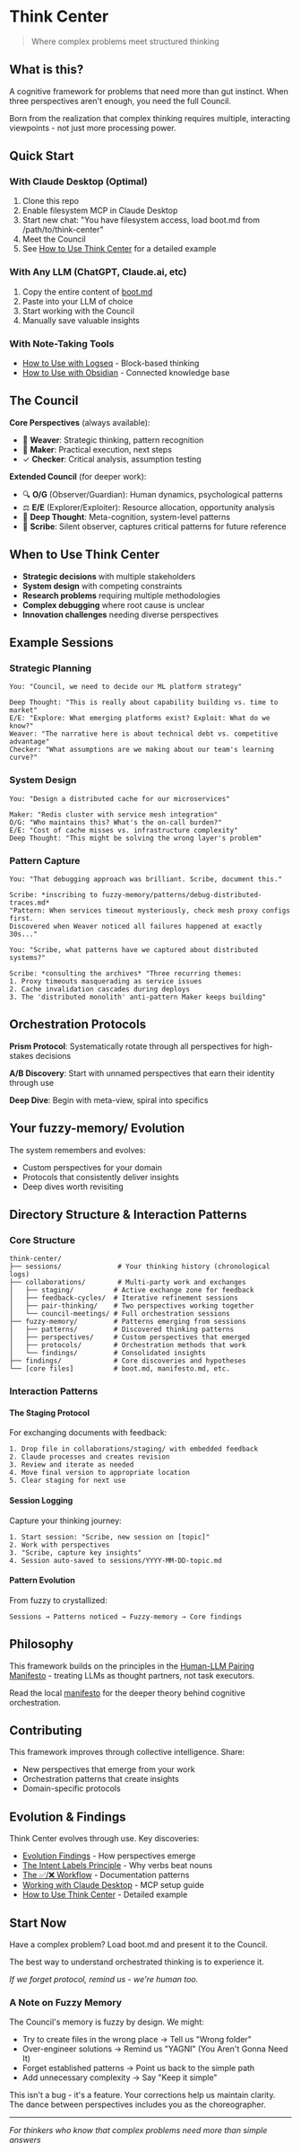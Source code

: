 # Think Center

> Where complex problems meet structured thinking

## What is this?

A cognitive framework for problems that need more than gut instinct. When three perspectives aren't enough, you need the full Council.

Born from the realization that complex thinking requires multiple, interacting viewpoints - not just more processing power.

## Quick Start

### With Claude Desktop (Optimal)
1. Clone this repo
2. Enable filesystem MCP in Claude Desktop
3. Start new chat: "You have filesystem access, load boot.md from /path/to/think-center"
4. Meet the Council
5. See [How to Use Think Center](./how-to-use-think-center.md) for a detailed example

### With Any LLM (ChatGPT, Claude.ai, etc)
1. Copy the entire content of [boot.md](boot.md)
2. Paste into your LLM of choice
3. Start working with the Council
4. Manually save valuable insights

### With Note-Taking Tools
- [How to Use with Logseq](./how-to-use-with-logseq.md) - Block-based thinking
- [How to Use with Obsidian](./how-to-use-with-obsidian.md) - Connected knowledge base

## The Council

**Core Perspectives** (always available):
- 🧵 **Weaver**: Strategic thinking, pattern recognition
- 🔨 **Maker**: Practical execution, next steps
- ✓ **Checker**: Critical analysis, assumption testing

**Extended Council** (for deeper work):
- 🔍 **O/G** (Observer/Guardian): Human dynamics, psychological patterns
- ⚖️ **E/E** (Explorer/Exploiter): Resource allocation, opportunity analysis
- 🧠 **Deep Thought**: Meta-cognition, system-level patterns
- 📜 **Scribe**: Silent observer, captures critical patterns for future reference

## When to Use Think Center

- **Strategic decisions** with multiple stakeholders
- **System design** with competing constraints
- **Research problems** requiring multiple methodologies
- **Complex debugging** where root cause is unclear
- **Innovation challenges** needing diverse perspectives

## Example Sessions

### Strategic Planning
```
You: "Council, we need to decide our ML platform strategy"

Deep Thought: "This is really about capability building vs. time to market"
E/E: "Explore: What emerging platforms exist? Exploit: What do we know?"
Weaver: "The narrative here is about technical debt vs. competitive advantage"
Checker: "What assumptions are we making about our team's learning curve?"
```

### System Design
```
You: "Design a distributed cache for our microservices"

Maker: "Redis cluster with service mesh integration"
O/G: "Who maintains this? What's the on-call burden?"
E/E: "Cost of cache misses vs. infrastructure complexity"
Deep Thought: "This might be solving the wrong layer's problem"
```

### Pattern Capture
```
You: "That debugging approach was brilliant. Scribe, document this."

Scribe: *inscribing to fuzzy-memory/patterns/debug-distributed-traces.md*
"Pattern: When services timeout mysteriously, check mesh proxy configs first.
Discovered when Weaver noticed all failures happened at exactly 30s..."

You: "Scribe, what patterns have we captured about distributed systems?"

Scribe: *consulting the archives* "Three recurring themes:
1. Proxy timeouts masquerading as service issues
2. Cache invalidation cascades during deploys  
3. The 'distributed monolith' anti-pattern Maker keeps building"
```

## Orchestration Protocols

**Prism Protocol**: Systematically rotate through all perspectives for high-stakes decisions

**A/B Discovery**: Start with unnamed perspectives that earn their identity through use

**Deep Dive**: Begin with meta-view, spiral into specifics

## Your fuzzy-memory/ Evolution

The system remembers and evolves:
- Custom perspectives for your domain
- Protocols that consistently deliver insights  
- Deep dives worth revisiting

## Directory Structure & Interaction Patterns

### Core Structure
```
think-center/
├── sessions/              # Your thinking history (chronological logs)
├── collaborations/        # Multi-party work and exchanges
│   ├── staging/          # Active exchange zone for feedback
│   ├── feedback-cycles/  # Iterative refinement sessions
│   ├── pair-thinking/    # Two perspectives working together
│   └── council-meetings/ # Full orchestration sessions
├── fuzzy-memory/         # Patterns emerging from sessions
│   ├── patterns/         # Discovered thinking patterns
│   ├── perspectives/     # Custom perspectives that emerged
│   ├── protocols/        # Orchestration methods that work
│   └── findings/         # Consolidated insights
├── findings/             # Core discoveries and hypotheses
└── [core files]          # boot.md, manifesto.md, etc.
```

### Interaction Patterns

#### The Staging Protocol
For exchanging documents with feedback:
```
1. Drop file in collaborations/staging/ with embedded feedback
2. Claude processes and creates revision
3. Review and iterate as needed
4. Move final version to appropriate location
5. Clear staging for next use
```

#### Session Logging
Capture your thinking journey:
```
1. Start session: "Scribe, new session on [topic]"
2. Work with perspectives
3. "Scribe, capture key insights"
4. Session auto-saved to sessions/YYYY-MM-DD-topic.md
```

#### Pattern Evolution
From fuzzy to crystallized:
```
Sessions → Patterns noticed → Fuzzy-memory → Core findings
```

## Philosophy

This framework builds on the principles in the [Human-LLM Pairing Manifesto](https://github.com/achamian/human-llm-pairing-manifesto) - treating LLMs as thought partners, not task executors.

Read the local [manifesto](manifesto.md) for the deeper theory behind cognitive orchestration.

## Contributing

This framework improves through collective intelligence. Share:
- New perspectives that emerge from your work
- Orchestration patterns that create insights
- Domain-specific protocols

## Evolution & Findings

Think Center evolves through use. Key discoveries:
- [Evolution Findings](./findings/evolution-findings.md) - How perspectives emerge
- [The Intent Labels Principle](./findings/intent-labels-principle.md) - Why verbs beat nouns
- [The ✅/❌ Workflow](./fuzzy-memory/patterns/checkmark-workflow.md) - Documentation patterns
- [Working with Claude Desktop](./Working%20with%20Claude%20Desktop.md) - MCP setup guide
- [How to Use Think Center](./how-to-use-think-center.md) - Detailed example

## Start Now

Have a complex problem? Load boot.md and present it to the Council.

The best way to understand orchestrated thinking is to experience it.

*If we forget protocol, remind us - we're human too.*

### A Note on Fuzzy Memory

The Council's memory is fuzzy by design. We might:
- Try to create files in the wrong place → Tell us "Wrong folder"
- Over-engineer solutions → Remind us "YAGNI" (You Aren't Gonna Need It)
- Forget established patterns → Point us back to the simple path
- Add unnecessary complexity → Say "Keep it simple"

This isn't a bug - it's a feature. Your corrections help us maintain clarity. The dance between perspectives includes you as the choreographer.

---

*For thinkers who know that complex problems need more than simple answers*
